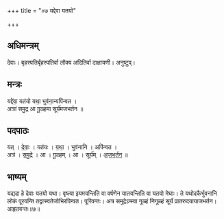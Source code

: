 +++
title = "०७ यद्देवा यतयो"

+++
## अधिमन्त्रम्
देवाः। बृहस्पतिर्बृहस्पतिर्वा लौक्य अदितिर्वा दाक्षायणी। अनुष्टुप्।

## मन्त्रः
यद्दे॑वा॒ यत॑यो यथा॒ भुव॑ना॒न्यपि॑न्वत ।  
अत्रा॑ समु॒द्र आ गू॒ळ्हमा सूर्य॑मजभर्तन ॥

## पदपाठः
यत् । दे॒वाः॒ । यत॑यः । य॒था॒ । भुव॑नानि । अपि॑न्वत ।  
अत्र॑ । स॒मु॒द्रे । आ । गू॒ळ्हम् । आ । सूर्य॑म् । अ॒ज॒भ॒र्त॒न॒ ॥

## भाष्यम्
यद्यदा हे देवाः यतयो यथा। वृष्त्या इयमयन्तिति वा वर्षणेन यातयन्तिति वा यतयो मेघाः। ते यथोदकैर्भुवनानि लोकं पूरयन्ति तद्वत्स्वतेजोभिरपिन्वत। पूरिवन्तः। अत्र समुद्रेऽप्स्वा गूळ्हं निगूळ्हं सूर्यं प्रातरुदयायाजभर्तन। आहृतवन्तः॥७॥